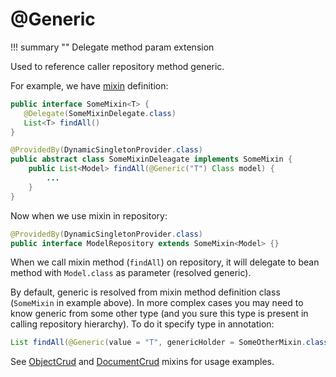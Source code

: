 # @Generic

!!! summary ""
    Delegate method param extension

Used to reference caller repository method generic.

For example, we have [mixin](../../mixins.md) definition:

```java
public interface SomeMixin<T> {
   @Delegate(SomeMixinDelegate.class)
   List<T> findAll()
}

@ProvidedBy(DynamicSingletonProvider.class)
public abstract class SomeMixinDeleagate implements SomeMixin {
    public List<Model> findAll(@Generic("T") Class model) {
        ...
    }
}
```

Now when we use mixin in repository:

```java
@ProvidedBy(DynamicSingletonProvider.class)
public interface ModelRepository extends SomeMixin<Model> {}
```

When we call mixin method (`findAll`) on repository, it will delegate to bean method with `Model.class` as parameter (resolved generic).

By default, generic is resolved from mixin method definition class (`SomeMixin` in example above). In more complex cases you may need to know generic from some other type (and you sure this type is present in calling repository hierarchy). To do it specify type in annotation:

```java
List findAll(@Generic(value = "T", genericHolder = SomeOtherMixin.class) Class model) {...}
```

See [ObjectCrud](../../mixin/objcrud.md) and [DocumentCrud](../../mixin/doccrud.md) mixins for usage examples.
